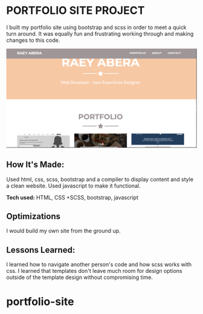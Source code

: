 # PORTFOLIO SITE PROJECT
I built my portfolio site using bootstrap and scss in order to meet a quick turn around. It was equally fun and frustrating working through and making changes to this code.

![Porfolio website](portfolio.png)

## How It's Made:
Used html, css, scss, bootstrap and a compiler to display content and style a clean website. Used javascript to make it functional.

**Tech used:** HTML, CSS +SCSS, bootstrap, javascript

## Optimizations
I would build my own site from the ground up. 

## Lessons Learned:
I learned how to navigate another person's code and how scss works with css. I learned that templates don't leave much room for design options outside of the template design without compromising time.
# portfolio-site
